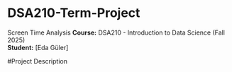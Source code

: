# DSA210-Term-Project
Screen Time Analysis
**Course:** DSA210 - Introduction to Data Science (Fall 2025)  
**Student:** [Eda Güler] 

#Project Description
